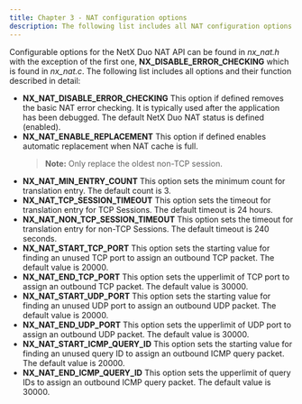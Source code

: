 ```yaml
---
title: Chapter 3 - NAT configuration options
description: The following list includes all NAT configuration options and their functions described in detail.
---
```



Configurable options for the NetX Duo NAT API can be found in *nx_nat.h* with the exception of the first one, **NX_DISABLE_ERROR_CHECKING** which is found in *nx_nat.c*. The following list includes all options and their function described in detail:

- **NX_NAT_DISABLE_ERROR_CHECKING** This option if defined removes the basic NAT error checking. It is typically used after the application has been debugged. The default NetX Duo NAT status is defined (enabled).
- **NX_NAT_ENABLE_REPLACEMENT** This option if defined enables automatic replacement when NAT cache is full.
  > **Note:** Only replace the oldest non-TCP session.
- **NX_NAT_MIN_ENTRY_COUNT** This option sets the minimum count for translation entry. The default count is 3.
- **NX_NAT_TCP_SESSION_TIMEOUT** This option sets the timeout for translation entry for TCP Sessions. The default timeout is 24 hours.
- **NX_NAT_NON_TCP_SESSION_TIMEOUT** This option sets the timeout for translation entry for non-TCP Sessions. The default timeout is 240 seconds.
- **NX_NAT_START_TCP_PORT** This option sets the starting value for finding an unused TCP port to assign an outbound TCP packet. The default value is 20000.
- **NX_NAT_END_TCP_PORT** This option sets the upperlimit of TCP port to assign an outbound TCP packet. The default value is 30000.
- **NX_NAT_START_UDP_PORT** This option sets the starting value for finding an unused UDP port to assign an outbound UDP packet. The default value is 20000.
- **NX_NAT_END_UDP_PORT** This option sets the upperlimit of UDP port to assign an outbound UDP packet. The default value is 30000.
- **NX_NAT_START_ICMP_QUERY_ID** This option sets the starting value for finding an unused query ID to assign an outbound ICMP query packet. The default value is 20000.
- **NX_NAT_END_ICMP_QUERY_ID** This option sets the upperlimit of query IDs to assign an outbound ICMP query packet. The default value is 30000.
